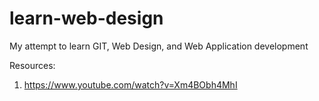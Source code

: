 # learn-web-design
My attempt to learn GIT, Web Design, and Web Application development

Resources:
1) https://www.youtube.com/watch?v=Xm4BObh4MhI
